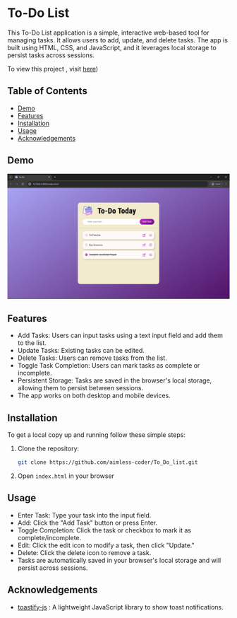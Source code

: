 # To-Do List

This To-Do List application is a simple, interactive web-based tool for managing tasks. It allows users to add, update, and delete tasks. The app is built using HTML, CSS, and JavaScript, and it leverages local storage to persist tasks across sessions.

To view this project , visit [here](https://aimless-coder.github.io/To_Do_list/))

## Table of Contents

- [Demo](#demo)
- [Features](#features)
- [Installation](#installation)
- [Usage](#usage)
- [Acknowledgements](#acknowledgements)
  
## Demo

![To-Do List Screenshot](Screenshot.jpg)






## Features

- Add Tasks: Users can input tasks using a text input field and add them to the list.
- Update Tasks: Existing tasks can be edited.
- Delete Tasks: Users can remove tasks from the list.
- Toggle Task Completion: Users can mark tasks as complete or incomplete.
- Persistent Storage: Tasks are saved in the browser's local storage, allowing them to persist between sessions.
- The app works on both desktop and mobile devices.

## Installation

To get a local copy up and running follow these simple steps:

1. Clone the repository:
   ```sh
   git clone https://github.com/aimless-coder/To_Do_list.git
   ```

2. Open `index.html` in your browser

    
## Usage

- Enter Task: Type your task into the input field.
- Add: Click the "Add Task" button or press Enter.
- Toggle Completion: Click the task or checkbox to mark it as complete/incomplete.
- Edit: Click the edit icon to modify a task, then click "Update."
- Delete: Click the delete icon to remove a task.
- Tasks are automatically saved in your browser's local storage and will persist across sessions.




## Acknowledgements

 - [toastify-js](https://github.com/apvarun/toastify-js) : A lightweight JavaScript library to show toast notifications.


